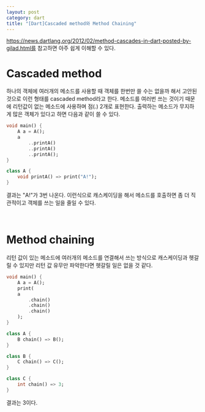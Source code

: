 ```yaml
---
layout: post
category: dart
title: "[Dart]Cascaded method와 Method Chaining"
---
```


https://news.dartlang.org/2012/02/method-cascades-in-dart-posted-by-gilad.html를 참고하면 아주 쉽게 이해할 수 있다.



# Cascaded method

하나의 객체에 여러개의 메소드를 사용할 때 객체를 한번만 쓸 수는 없을까 해서 고안된 것으로 이런 형태를 cascaded method라고 한다. 메소드를 여러번 쓰는 것이기 때문에 리턴값이 없는 메소드에 사용하며 점(.) 2개로 표현한다. 출력하는 메소드가 무지하게 많은 객체가 있다고 하면 다음과 같이 쓸 수 있다.

```dart
void main() {
    A a = A();
    a
        ..printA()
        ..printA()
        ..printA();
}

class A {
    void printA() => print("A!");
}
```

결과는 "A!"가 3번 나온다. 이런식으로 캐스케이딩을 해서 메소드를 호출하면 좀 더 직관적이고 객체를 쓰는 일을 줄일 수 있다.

<br>

# Method chaining

리턴 값이 있는 메소드에 여러개의 메소드를 연결해서 쓰는 방식으로 캐스케이딩과 헷갈릴 수 있지만 리턴 값 유무만 파악한다면 헷갈릴 일은 없을 것 같다.

```dart
void main() {
    A a = A();
    print(
    a
        .chain()
        .chain()
        .chain()
    );
}

class A {
    B chain() => B();
}

class B {
    C chain() => C();
}

class C {
    int chain() => 3;
}
```

결과는 3이다.
